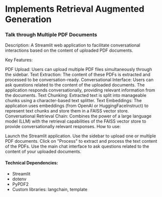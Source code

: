 # Implements Retrieval Augmented Generation
### Talk through Multiple PDF Documents
Description: A Streamlit web application to facilitate conversational interactions based on the content of uploaded PDF documents.

Key Features:

PDF Upload: Users can upload multiple PDF files simultaneously through the sidebar.
Text Extraction: The content of these PDFs is extracted and processed to be conversation-ready.
Conversational Interface: Users can ask questions related to the content of the uploaded documents. The application responds conversationally, providing relevant information from the documents.
Text Chunking: Extracted text is split into manageable chunks using a character-based text splitter.
Text Embeddings: The application uses embeddings (from OpenAI or HuggingFaceInstruct) to represent text chunks and store them in a FAISS vector store.
Conversational Retrieval Chain: Combines the power of a large language model (LLM) with the retrieval capabilities of the FAISS vector store to provide conversationally relevant responses.
How to use:

Launch the Streamlit application.
Use the sidebar to upload one or multiple PDF documents.
Click on "Process" to extract and process the text content of the PDFs.
Use the main chat interface to ask questions related to the content of your uploaded documents.

#### Technical Dependencies:

* Streamlit
* dotenv
* PyPDF2
* Custom libraries: langchain, template
